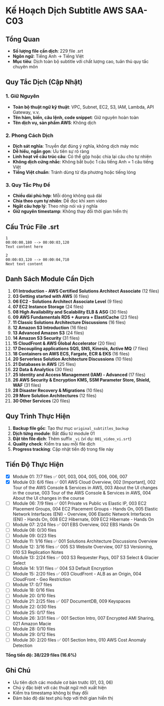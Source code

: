 # Kế Hoạch Dịch Subtitle AWS SAA-C03

## Tổng Quan
- **Số lượng file cần dịch**: 229 file .srt
- **Ngôn ngữ**: Tiếng Anh → Tiếng Việt
- **Mục tiêu**: Dịch toàn bộ subtitle với chất lượng cao, tuân thủ quy tắc chuyên môn

## Quy Tắc Dịch (Cập Nhật)

### 1. Giữ Nguyên
- **Toàn bộ thuật ngữ kỹ thuật**: VPC, Subnet, EC2, S3, IAM, Lambda, API Gateway, v.v.
- **Tên hàm, biến, câu lệnh, code snippet**: Giữ nguyên hoàn toàn
- **Tên dịch vụ, sản phẩm AWS**: Không dịch

### 2. Phong Cách Dịch
- **Dịch sát nghĩa**: Truyền đạt đúng ý nghĩa, không dịch máy móc
- **Dễ hiểu, ngắn gọn**: Ưu tiên sự rõ ràng
- **Linh hoạt về cấu trúc câu**: Có thể gộp hoặc chia lại câu cho tự nhiên
- **Không dịch cứng nhắc**: Không bắt buộc 1 câu tiếng Anh = 1 câu tiếng Việt
- **Tiếng Việt chuẩn**: Tránh dùng từ địa phương hoặc tiếng lóng

### 3. Quy Tắc Phụ Đề
- **Chiều dài phù hợp**: Mỗi dòng không quá dài
- **Chia theo cụm tự nhiên**: Dễ đọc khi xem video
- **Ngắt câu hợp lý**: Theo nhịp nói và ý nghĩa
- **Giữ nguyên timestamp**: Không thay đổi thời gian hiển thị

## Cấu Trúc File .srt
```
1
00:00:00,180 --> 00:00:03,120
Text content here

2
00:00:03,120 --> 00:00:04,710
Next text content
```

## Danh Sách Module Cần Dịch
1. **01 Introduction - AWS Certified Solutions Architect Associate** (12 files)
2. **03 Getting started with AWS** (6 files)  
3. **06 EC2 - Solutions Architect Associate Level** (9 files)
4. **07 EC2 Instance Storage** (24 files)
5. **08 High Availability and Scalability ELB & ASG** (30 files)
6. **09 AWS Fundamentals RDS + Aurora + ElastiCache** (23 files)
7. **11 Classic Solutions Architecture Discussions** (16 files)
8. **12 Amazon S3 Introduction** (16 files)
9. **13 Advanced Amazon S3** (24 files)
10. **14 Amazon S3 Security** (31 files)
11. **15 CloudFront & AWS Global Accelerator** (20 files)
12. **17 Decoupling applications SQS, SNS, Kinesis, Active MQ** (7 files)
13. **18 Containers on AWS ECS, Fargate, ECR & EKS** (16 files)
14. **20 Serverless Solution Architecture Discussions** (10 files)
15. **21 Databases in AWS** (25 files)
16. **22 Data & Analytics** (30 files)
17. **25 Identity and Access Management (IAM) - Advanced** (17 files)
18. **26 AWS Security & Encryption KMS, SSM Parameter Store, Shield, WAF** (31 files)
19. **28 Disaster Recovery & Migrations** (10 files)
20. **29 More Solution Architectures** (12 files)
21. **30 Other Services** (20 files)

## Quy Trình Thực Hiện
1. **Backup file gốc**: Tạo thư mục `original_subtitles_backup`
2. **Dịch từng module**: Bắt đầu từ module 01
3. **Đặt tên file dịch**: Thêm suffix `_vi` (ví dụ: `001_video_vi.srt`)
4. **Quality check**: Kiểm tra sau mỗi file dịch
5. **Progress tracking**: Cập nhật tiến độ trong file này

## Tiến Độ Thực Hiện
- [x] Module 01: 7/7 files ✅ 001, 003, 004, 005, 006, 006, 007
- [x] Module 03: 6/6 files ✅ 001 AWS Cloud Overview, 002 [Important], 002 Tour of the AWS Console & Services in AWS, 003 About the UI changes in the course, 003 Tour of the AWS Console & Services in AWS, 004 About the UI changes in the course
- [ ] Module 06: 7/9 files ✅ 001 Private vs Public vs Elastic IP, 003 EC2 Placement Groups, 004 EC2 Placement Groups - Hands On, 005 Elastic Network Interfaces (ENI) - Overview, 006 Elastic Network Interfaces (ENI) - Hands On, 008 EC2 Hibernate, 009 EC2 Hibernate - Hands On
- [ ] Module 07: 2/24 files ✅ 001 EBS Overview, 002 EBS Hands On
- [ ] Module 08: 0/30 files
- [ ] Module 09: 0/23 files
- [ ] Module 11: 1/16 files ✅ 001 Solutions Architecture Discussions Overview
- [ ] Module 12: 3/16 files ✅ 005 S3 Website Overview, 007 S3 Versioning, 010 S3 Replication Notes
- [ ] Module 13: 2/24 files ✅ 003 S3 Requester Pays, 007 S3 Select & Glacier Select
- [ ] Module 14: 1/31 files ✅ 004 S3 Default Encryption
- [ ] Module 15: 2/20 files ✅ 003 CloudFront - ALB as an Origin, 004 CloudFront - Geo Restriction
- [ ] Module 17: 0/7 files
- [ ] Module 18: 0/16 files
- [ ] Module 20: 0/10 files
- [ ] Module 21: 2/25 files ✅ 007 DocumentDB, 009 Keyspaces
- [ ] Module 22: 0/30 files
- [ ] Module 25: 0/17 files
- [ ] Module 26: 3/31 files ✅ 001 Section Intro, 007 Encrypted AMI Sharing, 021 Amazon Macie
- [ ] Module 28: 0/10 files
- [ ] Module 29: 0/12 files
- [ ] Module 30: 2/20 files ✅ 001 Section Intro, 010 AWS Cost Anomaly Detection

**Tổng tiến độ: 38/229 files (16.6%)**

## Ghi Chú
- Ưu tiên dịch các module cơ bản trước (01, 03, 06)
- Chú ý đặc biệt với các thuật ngữ mới xuất hiện
- Kiểm tra timestamp không bị thay đổi
- Đảm bảo độ dài text phù hợp với thời gian hiển thị
